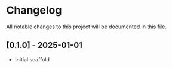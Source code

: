 # Changelog

All notable changes to this project will be documented in this file.

## [0.1.0] - 2025-01-01
- Initial scaffold

